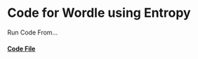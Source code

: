 # Code for Wordle using Entropy
Run Code From...
#### [Code File](https://github.com/recervictory/wordle/blob/test/wardle.v.2.ipynb)